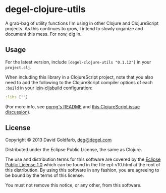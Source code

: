 # degel-clojure-utils

A grab-bag of utility functions I'm using in other Clojure and
ClojureScript projects. As this continues to grow, I intend to slowly
organize and document this mess.  For now, dig in.

## Usage

For the latest version, include `[degel-clojure-utils "0.1.12"]` in your
`project.clj`.


When including this library in a ClojureScript project, note that you
also need to add the following to the ClojureScript compiler options
of each `:build` in your
[lein-cljsbuild](https://github.com/emezeske/lein-cljsbuild)
configuration:

```clojure
:libs [""]
```

(For more info, see [pprng's
README](https://github.com/cemerick/pprng) and [this ClojureScript
issue discussion](http://dev.clojure.org/jira/browse/CLJS-526)).



## License

Copyright © 2013 David Goldfarb, deg@degel.com

Distributed under the Eclipse Public License, the same as Clojure.

The use and distribution terms for this software are covered by the
[Eclipse Public License
1.0](http://opensource.org/licenses/eclipse-1.0.php) which can be
found in the file epl-v10.html at the root of this distribution.  By
using this software in any fashion, you are agreeing to be bound by
the terms of this license.

You must not remove this notice, or any other, from this software.

